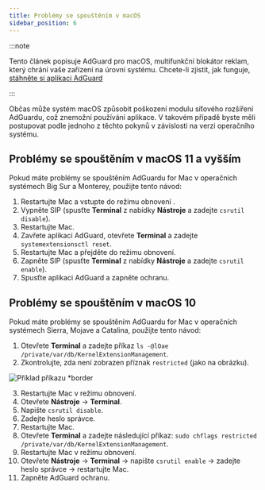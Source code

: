 ```yaml
---
title: Problémy se spouštěním v macOS
sidebar_position: 6
---
```


:::note

Tento článek popisuje AdGuard pro macOS, multifunkční blokátor reklam, který chrání vaše zařízení na úrovni systému. Chcete-li zjistit, jak funguje, [stáhněte si aplikaci AdGuard](https://adguard.com/download.html?auto=true)

:::

Občas může systém macOS způsobit poškození modulu síťového rozšíření AdGuardu, což znemožní používání aplikace. V takovém případě byste měli postupovat podle jednoho z těchto pokynů v závislosti na verzi operačního systému.

## Problémy se spouštěním v macOS 11 a vyšším

Pokud máte problémy se spouštěním AdGuardu for Mac v operačních systémech Big Sur a Monterey, použijte tento návod:

1. Restartujte Mac a vstupte do režimu obnovení [](https://support.apple.com/en-us/HT201255).
2. Vypněte SIP (spusťte **Terminal** z nabídky **Nástroje** a zadejte `csrutil disable`).
3. Restartujte Mac.
4. Zavřete aplikaci AdGuard, otevřete **Terminal** a zadejte `systemextensionsctl reset`.
5. Restartujte Mac a přejděte do režimu obnovení.
6. Zapněte SIP (spusťte **Terminal** z nabídky <strong x-iyd="1">Nástroje</strong> a zadejte `csrutil enable`).
7. Spusťte aplikaci AdGuard a zapněte ochranu.

## Problémy se spouštěním v macOS 10

Pokud máte problémy se spouštěním AdGuardu for Mac v operačních systémech Sierra, Mojave a Catalina, použijte tento návod:

1. Otevřete **Terminal** a zadejte příkaz `ls -@lOae /private/var/db/KernelExtensionManagement`.
2. Zkontrolujte, zda není zobrazen příznak `restricted` (jako na obrázku).

![Příklad příkazu *border](https://cdn.adtidy.org/content/kb/ad_blocker/mac/restricted-flag.jpg)

3. Restartujte Mac v režimu obnovení.
4. Otevřete **Nástroje** → **Terminal**.
5. Napište `csrutil disable`.
6. Zadejte heslo správce.
7. Restartujte Mac.
8. Otevřete **Terminal** a zadejte následující příkaz: `sudo chflags restricted /private/var/db/KernelExtensionManagement`.
9. Restartujte Mac v režimu obnovení.
10. Otevřete **Nástroje** → **Terminal** → napište `csrutil enable` → zadejte heslo správce → restartujte Mac.
11. Zapněte AdGuard ochranu.